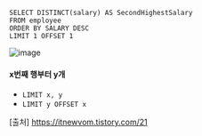 ```
SELECT DISTINCT(salary) AS SecondHighestSalary
FROM employee
ORDER BY SALARY DESC
LIMIT 1 OFFSET 1
```

![image](https://user-images.githubusercontent.com/43158502/137483469-5b59c10e-1cee-4527-8b89-ba6a135c90b6.png)

#### x번째 행부터 y개
- `LIMIT x, y`
- `LIMIT y OFFSET x`

[출처] https://itnewvom.tistory.com/21
